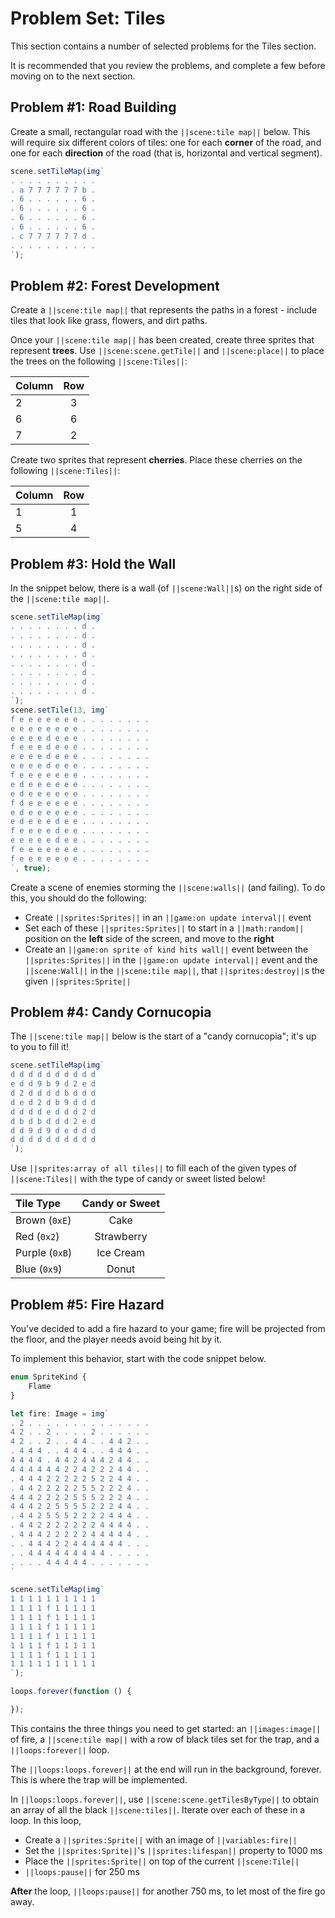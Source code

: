 # Problem Set: Tiles

This section contains a number of selected problems for the Tiles section.

It is recommended that you review the problems, and complete a few before moving on to the next section.

## Problem #1: Road Building

Create a small, rectangular road with the ``||scene:tile map||`` below. This will require six different colors of tiles: one for each **corner** of the road, and one for each **direction** of the road (that is, horizontal and vertical segment).

```typescript
scene.setTileMap(img`
. . . . . . . . . . 
. a 7 7 7 7 7 7 b . 
. 6 . . . . . . 6 . 
. 6 . . . . . . 6 . 
. 6 . . . . . . 6 . 
. 6 . . . . . . 6 . 
. c 7 7 7 7 7 7 d . 
. . . . . . . . . . 
`);
```

## Problem #2: Forest Development

Create a ``||scene:tile map||`` that represents the paths in a forest - include tiles that look like grass, flowers, and dirt paths.

Once your ``||scene:tile map||`` has been created, create three sprites that represent **trees**. Use ``||scene:scene.getTile||`` and ``||scene:place||`` to place the trees on the following ``||scene:Tiles||``:

| Column    | Row   |
| :-------- | :---: |
| 2         | 3     |
| 6         | 6     |
| 7         | 2     |

Create two sprites that represent **cherries**. Place these cherries on the following ``||scene:Tiles||``:

| Column    | Row   |
| :-------- | :---: |
| 1         | 1     |
| 5         | 4     |


## Problem #3: Hold the Wall

In the snippet below, there is a wall (of ``||scene:Wall||``s) on the right side of the ``||scene:tile map||``.

```typescript
scene.setTileMap(img`
. . . . . . . . d . 
. . . . . . . . d . 
. . . . . . . . d . 
. . . . . . . . d . 
. . . . . . . . d . 
. . . . . . . . d . 
. . . . . . . . d . 
. . . . . . . . d . 
`);
scene.setTile(13, img`
f e e e e e e e . . . . . . . . 
e e e e e e e e . . . . . . . . 
e e e e d e e e . . . . . . . . 
f e e e d e e e . . . . . . . . 
e e e e d e e e . . . . . . . . 
e e e e d e e e . . . . . . . . 
f e e e e e e e . . . . . . . . 
e d e e e e e e . . . . . . . . 
e d e e e e e e . . . . . . . . 
f d e e e e e e . . . . . . . . 
e d e e e e e e . . . . . . . . 
e d e e e d e e . . . . . . . . 
f e e e e d e e . . . . . . . . 
e e e e e d e e . . . . . . . . 
f e e e e e e e . . . . . . . . 
f e e e e e e e . . . . . . . . 
`, true);
```

Create a scene of enemies storming the ``||scene:walls||`` (and failing). To do this, you should do the following:

* Create ``||sprites:Sprites||`` in an ``||game:on update interval||`` event
* Set each of these ``||sprites:Sprites||`` to start in a ``||math:random||`` position on the **left** side of the screen, and move to the **right**
* Create an ``||game:on sprite of kind hits wall||`` event between the ``||sprites:Sprites||`` in the ``||game:on update interval||`` event and the ``||scene:Wall||`` in the ``||scene:tile map||``, that ``||sprites:destroy||``s the given ``||sprites:Sprite||``

## Problem #4: Candy Cornucopia

The ``||scene:tile map||`` below is the start of a "candy cornucopia"; it's up to you to fill it!

```typescript
scene.setTileMap(img`
d d d d d d d d d d 
e d d 9 b 9 d 2 e d 
d 2 d d d d b d d d 
d e d 2 d b 9 d d d 
d d d d e d d d 2 d 
d b d b d d d 2 e d 
d d 9 d 9 d e d d d 
d d d d d d d d d d 
`);
```

Use ``||sprites:array of all tiles||`` to fill each of the given types of ``||scene:Tiles||`` with the type of candy or sweet listed below!

| Tile Type         | Candy or Sweet    |
| :---------------- | :---------------: |
| Brown (``0xE``)   | Cake              |
| Red (``0x2``)     | Strawberry        |
| Purple (``0xB``)  | Ice Cream         |
| Blue (``0x9``)    | Donut             |

## Problem #5: Fire Hazard

You've decided to add a fire hazard to your game; fire will be projected from the floor, and the player needs avoid being hit by it.

To implement this behavior, start with the code snippet below.

```typescript
enum SpriteKind {
    Flame
}

let fire: Image = img`
. 2 . . . . . . . . . . . . . . 
4 2 . . 2 . . . . 2 . . . . . . 
4 2 . . 2 . . 4 4 . . 4 4 2 . . 
. 4 4 4 . . 4 4 4 . . 4 4 4 . . 
4 4 4 4 . 4 4 2 4 4 4 2 4 4 . . 
4 4 4 4 4 4 2 2 4 2 2 2 4 4 . . 
. 4 4 4 2 2 2 2 2 5 2 2 4 4 . . 
. 4 4 2 2 2 2 2 5 5 2 2 2 4 . . 
4 4 4 2 2 2 2 5 5 5 2 2 2 4 . . 
4 4 4 2 2 5 5 5 5 2 2 2 4 4 . . 
. 4 4 2 5 5 5 2 2 2 2 4 4 4 . . 
. 4 4 2 2 2 2 2 2 2 4 4 4 4 . . 
. 4 4 4 2 2 2 2 2 4 4 4 4 4 . . 
. . 4 4 4 2 2 4 4 4 4 4 4 . . . 
. . 4 4 4 4 4 4 4 4 4 . . . . . 
. . . . 4 4 4 4 4 . . . . . . . 
`

scene.setTileMap(img`
1 1 1 1 1 1 1 1 1 1 
1 1 1 1 f 1 1 1 1 1 
1 1 1 1 f 1 1 1 1 1 
1 1 1 1 f 1 1 1 1 1 
1 1 1 1 f 1 1 1 1 1 
1 1 1 1 f 1 1 1 1 1 
1 1 1 1 f 1 1 1 1 1 
1 1 1 1 1 1 1 1 1 1 
`);

loops.forever(function () {

});
```

This contains the three things you need to get started: an ``||images:image||`` of fire, a ``||scene:tile map||`` with a row of black tiles set for the trap, and a ``||loops:forever||`` loop.

The ``||loops:loops.forever||`` at the end will run in the background, forever. This is where the trap will be implemented.

In ``||loops:loops.forever||``, use ``||scene:scene.getTilesByType||`` to obtain an array of all the black ``||scene:tiles||``. Iterate over each of these in a loop. In this loop, 

* Create a ``||sprites:Sprite||`` with an image of ``||variables:fire||``
* Set the ``||sprites:Sprite||``'s ``||sprites:lifespan||`` property to 1000 ms
* Place the ``||sprites:Sprite||`` on top of the current ``||scene:Tile||``
* ``||loops:pause||`` for 250 ms

**After** the loop, ``||loops:pause||`` for another 750 ms, to let most of the fire go away.